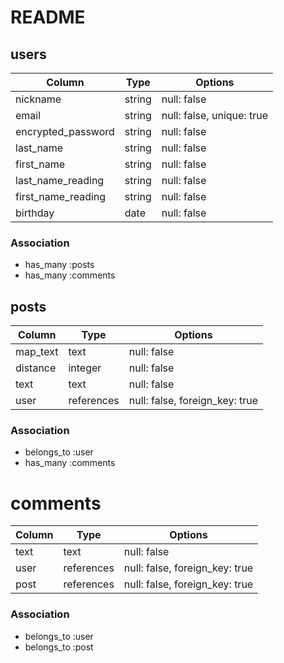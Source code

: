 # README

## users

| Column             | Type    | Options                   |
| ------------------ | ------- | ------------------------- |
| nickname           | string  | null: false               |
| email              | string  | null: false, unique: true |
| encrypted_password | string  | null: false               |
| last_name          | string  | null: false               |
| first_name         | string  | null: false               |
| last_name_reading  | string  | null: false               |
| first_name_reading | string  | null: false               |
| birthday           | date    | null: false               |

### Association

- has_many :posts
- has_many :comments

## posts

| Column   | Type       | Options                        |
| -------- | ---------- | ------------------------------ |
| map_text | text       | null: false                    |
| distance | integer    | null: false                    |
| text     | text       | null: false                    |
| user     | references | null: false, foreign_key: true |

### Association

- belongs_to :user
- has_many :comments

# comments

| Column | Type       | Options                        |
| ------ | ---------- | ------------------------------ |
| text   | text       | null: false                    |
| user   | references | null: false, foreign_key: true |
| post   | references | null: false, foreign_key: true |

### Association

- belongs_to :user
- belongs_to :post
